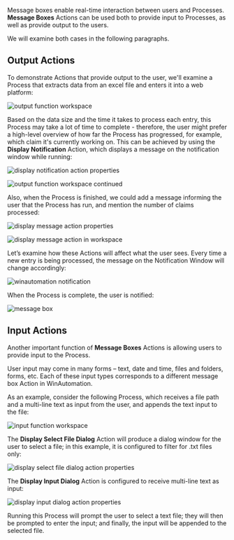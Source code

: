 Message boxes enable real-time interaction between users and Processes. **Message Boxes** Actions can be used both to provide input to Processes, as well as provide output to the users.

We will examine both cases in the following paragraphs.

## Output Actions
To demonstrate Actions that provide output to the user, we'll examine a Process that extracts data from an excel file and enters it into a web platform:
 
![output function workspace](..\media\output-function-workspace.png)

Based on the data size and the time it takes to process each entry, this Process may take a lot of time to complete - therefore, the user might prefer a high-level overview of how far the Process has progressed, for example, which claim it's currently working on. This can be achieved by using the **Display Notification** Action, which displays a message on the notification window while running:
 
![display notification action properties](..\media\display-notification-action-properties.png)

 
![output function workspace continued](..\media\output-function-workspace-continued.png)

Also, when the Process is finished, we could add a message informing the user that the Process has run, and mention the number of claims processed:
 
![display message action properties](..\media\display-message-action-properties.png)

 
![display message action in workspace](..\media\display-message-action-in-workspace.png)

Let’s examine how these Actions will affect what the user sees. Every time a new entry is being processed, the message on the Notification Window will change accordingly:
 
![winautomation notification](..\media\winautomation-notification.png)

When the Process is complete, the user is notified:
 
![message box](..\media\message-box.png)

## Input Actions
Another important function of **Message Boxes** Actions is allowing users to provide input to the Process.

User input may come in many forms – text, date and time, files and folders, forms, etc. Each of these input types corresponds to a different message box Action in WinAutomation.

As an example, consider the following Process, which receives a file path and a multi-line text as input from the user, and appends the text input to the file:
 
![input function workspace](..\media\input-function-workspace.png)

The **Display Select File Dialog** Action will produce a dialog window for the user to select a file; in this example, it is configured to filter for .txt files only:
 
![display select file dialog action properties](..\media\display-select-file-dialog-action-properties.png)

The **Display Input Dialog** Action is configured to receive multi-line text as input:
 
![display input dialog action properties](..\media\display-input-dialog-action-properties.png)

Running this Process will prompt the user to select a text file; they will then be prompted to enter the input; and finally, the input will be appended to the selected file.
 
